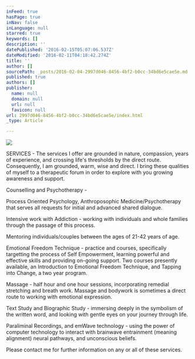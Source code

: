 ```yaml
---
inFeed: true
hasPage: true
inNav: false
inLanguage: null
starred: true
keywords: []
description: ''
datePublished: '2016-02-15T05:07:06.537Z'
dateModified: '2016-02-11T04:18:42.274Z'
title: ''
author: []
sourcePath: _posts/2016-02-04-2997d046-8456-4bf2-b0cc-34bd6e5cae5e.md
published: true
authors: []
publisher:
  name: null
  domain: null
  url: null
  favicon: null
url: 2997d046-8456-4bf2-b0cc-34bd6e5cae5e/index.html
_type: Article

---
```

![](https://the-grid-user-content.s3-us-west-2.amazonaws.com/c7b650c3-5368-4a41-800d-53aa2f71275e.jpg)

SERVICES - The services I offer are grounded in nature, compassion, years of experience, and crossing life's thresholds by the direct route. Consequently, I am grounded, warm, wise and direct. I bring these qualities of myself to a therapeutic forum in order to explore with you growing awareness and support. 

Counselling and Psychotherapy -  

Process Oriented Psychology, Anthroposophic Medicine/Psychotherapy that serves all requests for initial and advanced shared dialogue. 

Intensive work with Addiction - working with individuals and whole families through the passage of this process. 

Mentoring individuals/couples between the ages of 21-42 years of age. 

Emotional Freedom Technique - practice and courses, specifically targetting the process of Self Empowerment, learning powerful and effective skills and providing on-going support. Two courses presently available, an Introduction to Emotional Freedom Technique, and Tapping into Change, a two year program. 

Massage - half hour and one hour sessions, incorporating remedial stretching and breath work. Massage and bodywork is sometimes a direct route to working with emotional expression. 

Text Study and Biographic Study - immersing deeply in the symbolism of the written word, and looking with gentle eyes on your journey through life. 

Paraliminal Recordings, and emWave technology - using the power of computer technology to interact with brainwave entrainment (meaning alignment)  neural pathways, and unconscious beliefs. 

Please contact me for further information on any or all of these services.